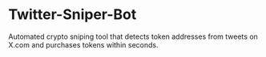 # Twitter-Sniper-Bot
Automated crypto sniping tool that detects token addresses from tweets on X.com and purchases tokens within seconds.
